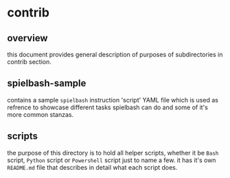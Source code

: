 # contrib

## overview

this document provides general description of purposes of subdirectories in contrib section.

## spielbash-sample

contains a sample `spielbash` instruction 'script' YAML file which is used as refrence to showcase different tasks spielbash can do and some of it's more common stanzas.

## scripts

the purpose of this directory is to hold all helper scripts, whether it be `Bash` script, `Python` script or `Powershell` script just to name a few. it has it's own `README.md` file that
describes in detail what each script does.